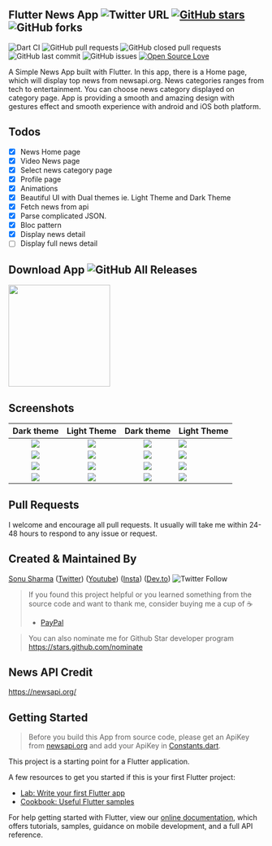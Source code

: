 ## Flutter News App  ![Twitter URL](https://img.shields.io/twitter/url?style=social&url=https%3A%2F%2Ftwitter.com%2Fthealphamerc) [![GitHub stars](https://img.shields.io/github/stars/Thealphamerc/flutter_news_app?style=social)](https://github.com/login?return_to=%2FTheAlphamerc%flutter_news_app) ![GitHub forks](https://img.shields.io/github/forks/TheAlphamerc/flutter_news_app?style=social) 
![Dart CI](https://github.com/TheAlphamerc/flutter_news_app/workflows/Dart%20CI/badge.svg) ![GitHub pull requests](https://img.shields.io/github/issues-pr/TheAlphamerc/flutter_news_app) ![GitHub closed pull requests](https://img.shields.io/github/issues-pr-closed/Thealphamerc/flutter_news_app) ![GitHub last commit](https://img.shields.io/github/last-commit/Thealphamerc/flutter_news_app)  ![GitHub issues](https://img.shields.io/github/issues-raw/Thealphamerc/flutter_news_app) [![Open Source Love](https://badges.frapsoft.com/os/v2/open-source.svg?v=103)](https://github.com/Thealphamerc/flutter_news_app) 


A Simple News App built with Flutter. In this app, there is a Home page, which will display top news from newsapi.org. News categories ranges from tech to entertainment. You can choose news category displayed on category page. App is providing a smooth and amazing design with gestures effect and smooth experience with android and iOS both platform.


 ## Todos

- [x] News Home page
- [x] Video News page
- [x] Select news category page
- [x] Profile page
- [x] Animations
- [x] Beautiful UI with Dual themes ie. Light Theme and Dark Theme
- [x] Fetch news from api
- [x] Parse complicated JSON.
- [x] Bloc pattern
- [x] Display news detail
- [ ] Display full news detail

## Download App ![GitHub All Releases](https://img.shields.io/github/downloads/Thealphamerc/flutter_news_app/total?color=green)
<a href="https://github.com/TheAlphamerc/flutter_news_app/releases/download/v1.0.0/app-release.apk"><img src="https://playerzon.com/asset/download.png" width="200"></img></a>

## Screenshots

Dark theme               |  Light Theme               | Dark theme               |  Light Theme
:-------------------------:|:-------------------------:|:-------------------------:|:-------------------------
![](https://github.com/TheAlphamerc/flutter_news_app/blob/master/screenshots/dark_1.jpg?raw=true)|![](https://github.com/TheAlphamerc/flutter_news_app/blob/master/screenshots/light_1.jpg?raw=true)|![](https://github.com/TheAlphamerc/flutter_news_app/blob/master/screenshots/dark_2.jpg?raw=true)|![](https://github.com/TheAlphamerc/flutter_news_app/blob/master/screenshots/light_2.jpg?raw=true)
![](https://github.com/TheAlphamerc/flutter_news_app/blob/master/screenshots/dark_category.jpg?raw=true)|![](https://github.com/TheAlphamerc/flutter_news_app/blob/master/screenshots/light_category.jpg?raw=true)|![](https://github.com/TheAlphamerc/flutter_news_app/blob/master/screenshots/dark_profile.jpg?raw=true)|![](https://github.com/TheAlphamerc/flutter_news_app/blob/master/screenshots/light_profile.jpg?raw=true)
![](https://github.com/TheAlphamerc/flutter_news_app/blob/master/screenshots/dark_3.jpg?raw=true)|![](https://github.com/TheAlphamerc/flutter_news_app/blob/master/screenshots/light_3.jpg?raw=true)|![](https://github.com/TheAlphamerc/flutter_news_app/blob/master/screenshots/dark_4.jpg?raw=true)|![](https://github.com/TheAlphamerc/flutter_news_app/blob/master/screenshots/light_4.jpg?raw=true)
![](https://github.com/TheAlphamerc/flutter_news_app/blob/master/screenshots/dark_5.jpg?raw=true)|![](https://github.com/TheAlphamerc/flutter_news_app/blob/master/screenshots/light_5.jpg?raw=true)|![](https://github.com/TheAlphamerc/flutter_news_app/blob/master/screenshots/dark_6.jpg?raw=true)|![](https://github.com/TheAlphamerc/flutter_news_app/blob/master/screenshots/light_6.jpg?raw=true)


## Pull Requests

I welcome and encourage all pull requests. It usually will take me within 24-48 hours to respond to any issue or request.

## Created & Maintained By

[Sonu Sharma](https://github.com/TheAlphamerc) ([Twitter](https://www.twitter.com/TheAlphamerc)) ([Youtube](https://www.youtube.com/user/sonusharma045sonu/)) ([Insta](https://www.instagram.com/_sonu_sharma__)) ([Dev.to](https://dev.to/thealphamerc))
  ![Twitter Follow](https://img.shields.io/twitter/follow/thealphamerc?style=social) 

> If you found this project helpful or you learned something from the source code and want to thank me, consider buying me a cup of :coffee:
>
> * [PayPal](https://www.paypal.me/TheAlphamerc/)

> You can also nominate me for Github Star developer program https://stars.github.com/nominate

## News API Credit
https://newsapi.org/

## Getting Started
> Before you build this App from source code, please get an ApiKey from [newsapi.org](https://newsapi.org)
and add your ApiKey in [Constants.dart](https://github.com/TheAlphamerc/flutter_news_app/blob/aad3f409e6f0ba7aeb7e5a823a942c697341c134/lib/src/helpers/constants.dart#L2). 

This project is a starting point for a Flutter application.

A few resources to get you started if this is your first Flutter project:

- [Lab: Write your first Flutter app](https://flutter.dev/docs/get-started/codelab)
- [Cookbook: Useful Flutter samples](https://flutter.dev/docs/cookbook)

For help getting started with Flutter, view our
[online documentation](https://flutter.dev/docs), which offers tutorials,
samples, guidance on mobile development, and a full API reference.




